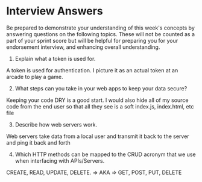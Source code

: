 # Interview Answers
Be prepared to demonstrate your understanding of this week's concepts by answering questions on the following topics. These will not be counted as a part of your sprint score but will be helpful for preparing you for your endorsement interview, and enhancing overall understanding.


1. Explain what a token is used for.

A token is used for authentication. I picture it as an actual token at an arcade to play a game.

2. What steps can you take in your web apps to keep your data secure?

Keeping your code DRY is a good start. I would also hide all of my source code from the end user so that all they see is a soft index.js, index.html, etc file

3. Describe how web servers work.

Web servers take data from a local user and transmit it back to the server and ping it back and forth

4. Which HTTP methods can be mapped to the CRUD acronym that we use when interfacing with APIs/Servers.

CREATE, READ, UPDATE, DELETE.  => AKA  =>  GET, POST, PUT, DELETE